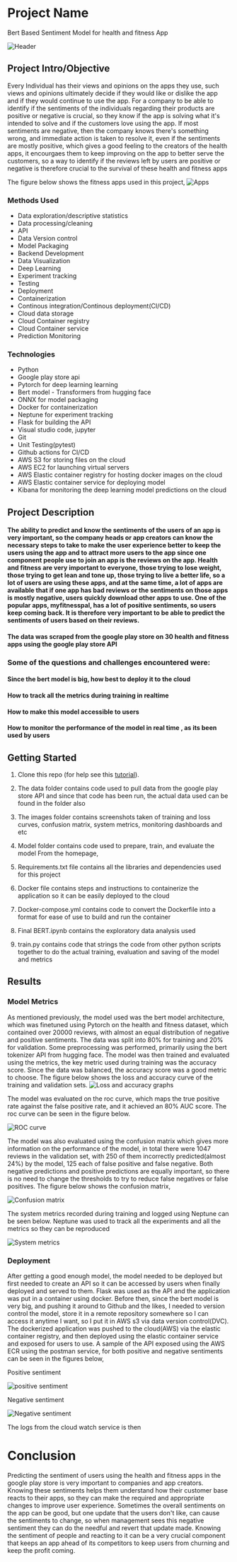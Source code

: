 # Project Name
Bert Based Sentiment Model for health and fitness App

![Header](https://github.com/JoAmps/bert-based-health-and-Fitness-sentiment-system/blob/main/images/header.png)


## Project Intro/Objective
Every Individual has their views and opinions on the apps they use, such views and opinions ultimately decide if they would like or dislike the app and if they would continue to use the app. For a company to be able to identify if the sentiments of the individuals regarding their products are positive or negative is crucial, so they know if the app is solving what it's intended to solve and if the customers love using the app. If most sentiments are negative, then the company knows there's something wrong, and immediate action is taken to resolve it, even if the sentiments are mostly positive, which gives a good feeling to the creators of the health apps, it encourgaes them to keep improving on the app to better serve the customers, so a way to identify if the reviews left by users are positive or negative is therefore crucial to the survival of these health and fitness apps

The figure below shows the fitness apps used in this project,
![Apps](https://github.com/JoAmps/bert-based-health-and-Fitness-sentiment-system/blob/main/images/apps.png)

### Methods Used
* Data exploration/descriptive statistics
* Data processing/cleaning
* API
* Data Version control
* Model Packaging
* Backend Development
* Data Visualization
* Deep Learning
* Experiment tracking
* Testing
* Deployment
* Containerization
* Continous integration/Continous deployment(CI/CD)
* Cloud data storage
* Cloud Container registry
* Cloud Container service
* Prediction Monitoring

### Technologies
* Python
* Google play store api
* Pytorch for deep learning learning
* Bert model - Transformers from hugging face
* ONNX for model packaging
* Docker for containerization
* Neptune for experiment tracking
* Flask for building the API
* Visual studio code, jupyter
* Git
* Unit Testing(pytest)
* Github actions for CI/CD
* AWS S3 for storing files on the cloud
* AWS EC2 for launching virtual servers
* AWS Elastic container registry for hosting docker images on the cloud
* AWS Elastic container service for deploying model
* Kibana for monitoring the deep learning model predictions on the cloud

## Project Description

#### The ability to predict and know the sentiments of the users of an app is very important, so the company heads or app creators can know the necessary steps to take to make the user experience better to keep the users using the app and to attract more users to the app since one component people use to join an app is the reviews on the app. Health and fitness are very important to everyone, those trying to lose weight, those trying to get lean and tone up, those trying to live a better life, so a lot of users are using these apps, and at the same time, a lot of apps are available that if one app has bad reviews or the sentiments on those apps is mostly negative, users quickly download other apps to use. One of the popular apps, myfitnesspal, has a lot of positive sentiments, so users keep coming back. It is therefore very important to be able to predict the sentiments of users based on their reviews. 
#### The data was scraped from the google play store on 30 health and fitness apps using the google play store API

### Some of the questions and challenges encountered were:
#### Since the bert model is big, how best to deploy it to the cloud
#### How to track all the metrics during training in realtime
#### How to make this model accessible to users
#### How to monitor the performance of the model in real time , as its been used by users


## Getting Started
1. Clone this repo (for help see this [tutorial](https://help.github.com/articles/cloning-a-repository/)).
2. The data folder contains code used to pull data from the google play store API and since that code has been run, the actual data used can be found in the folder also
3. The images folder contains screenshots taken of training and loss curves, confusion matrix, system metrics, monitoring dashboards and etc
4. Model folder contains code used to prepare, train, and evaluate the model
From the homepage, 

5. Requirements.txt file contains all the libraries and dependencies used for this project
6. Docker file contains steps and instructions to containerize the application so it can be easily deployed to the cloud
7. Docker-compose.yml contains code to convert the Dockerfile into a format for ease of use to build and run the container
8. Final BERT.ipynb contains the exploratory data analysis used
9. train.py contains code that strings the code from other python scripts together to do the actual training, evaluation and saving of the model and metrics


## Results
### Model Metrics
As mentioned previously, the model used was the bert model architecture, which was finetuned using Pytorch on the health and fitness dataset, which contained over 20000 reviews, with almost an equal distribution of negative and positive sentiments. The data was split into 80% for training and 20% for validation. Some preprocessing was performed, primarily using the bert tokenizer API from hugging face. The model was then trained and evaluated using the metrics, the key metric used during training was the accuracy score. Since the data was balanced, the accuracy score was a good metric to choose. The figure below shows the loss and accuracy curve of the training and validation sets.
![Loss and accuracy graphs](https://github.com/JoAmps/bert-based-health-and-Fitness-sentiment-system/blob/main/images/loss_accuracy%20graphs.png)


The model was evaluated on the roc curve, which maps the true positive rate against the false positive rate, and it achieved an 80% AUC score. The roc curve can be seen in the figure below.

![ROC curve](https://github.com/JoAmps/bert-based-health-and-Fitness-sentiment-system/blob/main/images/roc_curve.png)

The model was also evaluated using the confusion matrix which gives more information on the performance of the model, in total there were 1047 reviews in the validation set, with 250 of them incorrectly predicted(almost 24%) by the model, 125 each of false positive and false negative. Both negative predictions and positive predictions are equally important, so there is no need to change the thresholds to try to reduce false negatives or false positives. The figure below shows the confusion matrix,

![Confusion matrix](https://github.com/JoAmps/bert-based-health-and-Fitness-sentiment-system/blob/main/images/confusion%20matrix.png)

The system metrics recorded during training and logged using Neptune can be seen below. Neptune was used to track all the experiments and all the metrics so they can be reproduced

![System metrics](https://github.com/JoAmps/bert-based-health-and-Fitness-sentiment-system/blob/main/images/sys%20metrics.png)


### Deployment 
After getting a good enough model, the model needed to be deployed but first needed to create an API so it can be accessed by users when finally deployed and served to them. Flask was used as the API and the application was put in a container using docker. Before then, since the bert model is very big, and pushing it around to Github and the likes, I needed to version control the model, store it in a remote repository somewhere so I can access it anytime I want, so I put it in AWS s3 via data version control(DVC). The dockerized application was pushed to the cloud(AWS) via the elastic container registry, and then deployed using the elastic container service and exposed for users to use.
A sample of the API exposed using the AWS ECR using the postman service, for both positive and negative sentiments can be seen in the figures below,

Positive sentiment



![positive sentiment](https://github.com/JoAmps/bert-based-health-and-Fitness-sentiment-system/blob/main/images/positve%20sentiment%20.png)

Negative sentiment


![Negative sentiment](https://github.com/JoAmps/bert-based-health-and-Fitness-sentiment-system/blob/main/images/negative%20sentiment.png)

 The logs from the cloud watch service is then 




# Conclusion
Predicting the sentiment of users using the health and fitness apps in the google play store is very important to companies and app creators. Knowing these sentiments helps them understand how their customer base reacts to their apps, so they can make the required and appropriate changes to improve user experience. Sometimes the overall sentiments on the app can be good, but one update that the users don't like, can cause the sentiments to change, so when management sees this negative sentiment they can do the needful and revert that update made. Knowing the sentiment of people and reacting to it can be a very crucial component that keeps an app ahead of its competitors to keep users from churning and keep the profit coming.
